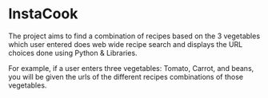 # InstaCook
The project aims to find a combination of recipes based on the 3 vegetables which user entered does web wide recipe search and displays the URL choices done using Python & Libraries.

For example, if a user enters three vegetables: Tomato, Carrot, and beans, you will be given the urls of the different recipes combinations of those vegetables.
